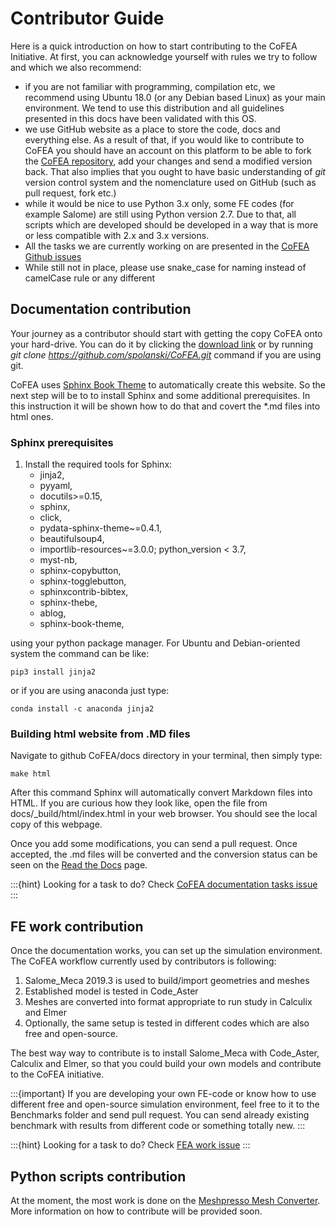 # Contributor Guide

Here is a quick introduction on how to start contributing to the CoFEA Initiative. At first, you can acknowledge yourself with rules we try to follow and which we also recommend:
- if you are not familiar with programming, compilation etc, we recommend using Ubuntu 18.0 (or any Debian based Linux) as your main environment. We tend to use this distribution and all guidelines presented in this docs have been validated with this OS.
- we use GitHub website as a place to store the code, docs and everything else. As a result of that, if you would like to contribute to CoFEA you should have an account on this platform to be able to fork the [CoFEA repository](https://github.com/spolanski/CoFEA), add your changes and send a modified version back. That also implies that you ought to have basic understanding of *git* version control system and the nomenclature used on GitHub (such as pull request, fork etc.)
- while it would be nice to use Python 3.x only, some FE codes (for example Salome) are still using Python version 2.7. Due to that, all scripts which are developed should be developed in a way that is more or less compatible with 2.x and 3.x versions.
- All the tasks we are currently working on are presented in the [CoFEA Github issues](https://github.com/spolanski/CoFEA/issues)
- While still not in place, please use snake_case for naming instead of camelCase rule or any different

## Documentation contribution

Your journey as a contributor should start with getting the copy CoFEA onto your hard-drive. You can do it by clicking the [download link](https://github.com/spolanski/CoFEA/archive/master.zip) or by running *git clone https://github.com/spolanski/CoFEA.git* command if you are using git.

CoFEA uses [Sphinx Book Theme](https://sphinx-book-theme.readthedocs.io/en/latest/index.html) to automatically create this website. So the next step will be to to install Sphinx and some additional prerequisites. In this instruction it will be shown how to do that and covert the *.md files into html ones.

### Sphinx prerequisites

1. Install the required tools for Sphinx:
    - jinja2,
    - pyyaml,
    - docutils>=0.15,
    - sphinx,
    - click,
    - pydata-sphinx-theme~=0.4.1,
    - beautifulsoup4,
    - importlib-resources~=3.0.0; python_version < 3.7,
    - myst-nb,
    - sphinx-copybutton,
    - sphinx-togglebutton,
    - sphinxcontrib-bibtex,
    - sphinx-thebe,
    - ablog,
    - sphinx-book-theme,

using your python package manager. For Ubuntu and Debian-oriented system the command can be like:

```
pip3 install jinja2
```

or if you are using anaconda just type:

```
conda install -c anaconda jinja2
```

### Building html website from .MD files

Navigate to github CoFEA/docs directory in your terminal, then simply type:

```
make html
```

After this command Sphinx will automatically convert Markdown files into HTML. If you are curious how they look like, open the file from docs/_build/html/index.html in your web browser. You should see the local copy of this webpage.

Once you add some modifications, you can send a pull request. Once accepted, the .md files will be converted and the conversion status can be seen on the [Read the Docs](https://readthedocs.org/projects/cofea/builds/) page.

:::{hint}
Looking for a task to do? Check [CoFEA documentation tasks issue](https://github.com/spolanski/CoFEA/issues/27)
:::

## FE work contribution

Once the documentation works, you can set up the simulation environment. The CoFEA workflow currently used by contributors is following:
1. Salome_Meca 2019.3 is used to build/import geometries and meshes
2. Established model is tested in Code_Aster
3. Meshes are converted into format appropriate to run study in Calculix and Elmer
4. Optionally, the same setup is tested in different codes which are also free and open-source.

The best way way to contribute is to install Salome_Meca with Code_Aster, Calculix and Elmer, so that you could build your own models and contribute to the CoFEA initiative.

:::{important}
If you are developing your own FE-code or know how to use different free and open-source simulation environment, feel free to it to the Benchmarks folder and send pull request. You can send already existing benchmark with results from different code or something totally new.
:::

:::{hint}
Looking for a task to do? Check [FEA work issue](https://github.com/spolanski/CoFEA/issues/51)
:::

## Python scripts contribution

At the moment, the most work is done on the [Meshpresso Mesh Converter](../meshpresso/index.md). More information on how to contribute will be provided soon.